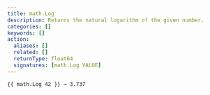 ```yaml
---
title: math.Log
description: Returns the natural logarithm of the given number.
categories: []
keywords: []
action:
  aliases: []
  related: []
  returnType: float64
  signatures: [math.Log VALUE]
---
```


```go-html-template
{{ math.Log 42 }} → 3.737
```
